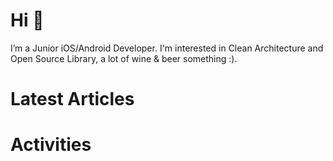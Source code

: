 # Hi 👋 
I’m a Junior iOS/Android Developer. I'm interested in Clean Architecture and Open Source Library, a lot of wine & beer something :).

# Latest Articles

# Activities
